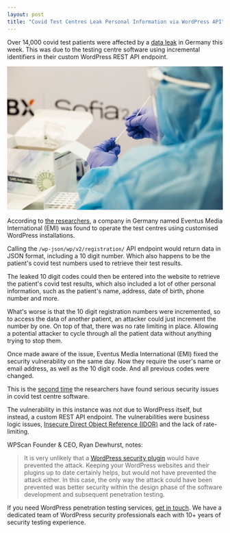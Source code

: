 ```yaml
---
layout: post
title: "Covid Test Centres Leak Personal Information via WordPress API"
---
```


Over 14,000 covid test patients were affected by a [data leak](https://www.golem.de/news/coronapandemie-neues-datenleck-bei-corona-testzentren-2104-155604.html) in Germany this week. This was due to the testing centre software using incremental identifiers in their custom WordPress REST API endpoint.

![Loginizer Plugin](/assets/posts/covid-leak/covid-wordpress.jpg)

According to [the researchers](https://zerforschung.org/posts/eventus-testzentren/), a company in Germany named Eventus Media International (EMI) was found to operate the test centres using customised WordPress installations.

Calling the `/wp-json/wp/v2/registration/` API endpoint would return data in JSON format, including a 10 digit number. Which also happens to be the patient's covid test numbers used to retrieve their test results.

The leaked 10 digit codes could then be entered into the website to retrieve the patient's covid test results, which also included a lot of other personal information, such as the patient's name, address, date of birth, phone number and more.

What's worse is that the 10 digit registration numbers were incremented, so to access the data of another patient, an attacker could just increment the number by one. On top of that, there was no rate limiting in place. Allowing a potential attacker to cycle through all the patient data without anything trying to stop them.

Once made aware of the issue, Eventus Media International (EMI) fixed the security vulnerability on the same day. Now they require the user's name or email address, as well as the 10 digit code. And all previous codes were changed.

This is the [second time](https://zerforschung.org/posts/medicus/) the researchers have found serious security issues in covid test centre software.

The vulnerability in this instance was not due to WordPress itself, but instead, a custom REST API endpoint. The vulnerabilities were business logic issues, [Insecure Direct Object Reference (IDOR)](https://portswigger.net/web-security/access-control/idor) and the lack of rate-limiting.

WPScan Founder & CEO, Ryan Dewhurst, notes:

> It is very unlikely that a [WordPress security plugin](https://wordpress.org/plugins/wpscan/) would have prevented the attack. Keeping your WordPress websites and their plugins up to date certainly helps, but would not have prevented the attack either. In this case, the only way the attack could have been prevented was better security within the design phase of the software development and subsequent penetration testing.

If you need WordPress penetration testing services, [get in touch](https://wpscan.com/contact). We have a dedicated team of WordPress security professionals each with 10+ years of security testing experience.
